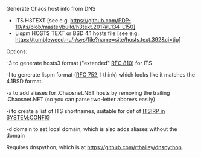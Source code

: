 Generate Chaos host info from DNS
- ITS H3TEXT [see e.g. https://github.com/PDP-10/its/blob/master/build/h3text.2017#L134-L150]
- Lispm HOSTS TEXT or BSD 4.1 hosts file [see e.g. https://tumbleweed.nu/r/sys/file?name=site/hosts.text.392&ci=tip]

Options:

 -3 to generate hosts3 format ("extended" [RFC 810](https://www.ietf.org/rfc/rfc810.txt)) for ITS
 
 -l to generate lispm format ([RFC 752](https://www.ietf.org/rfc/rfc752), I think) which looks like it matches the 4.1BSD format.
 
 -a to add aliases for .Chaosnet.NET hosts by removing the trailing .Chaosnet.NET (so you can parse two-letter abbrevs easily)
 
 -i to create a list of ITS shortnames, suitable for def of [ITSIRP in SYSTEM;CONFIG](https://github.com/PDP-10/its/blob/5a068bb1da329f829221076cd25bb6a38baf8272/build/klh10/config.203#L1001)

 -d domain to set local domain, which is also adds aliases without the domain

Requires dnspython, which is at https://github.com/rthalley/dnspython.

